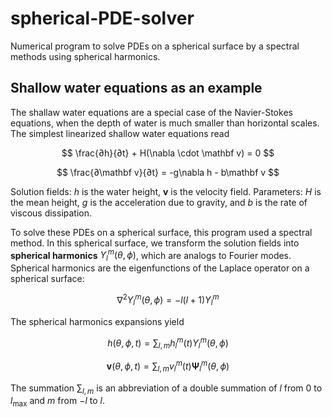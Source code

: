 # spherical-PDE-solver
Numerical program to solve PDEs on a spherical surface by a spectral methods using spherical harmonics.

## Shallow water equations as an example

The shallaw water equations are a special case of the Navier-Stokes equations, when the depth of water is much smaller than horizontal scales. The simplest linearized shallow water equations read

$$
\frac{∂h}{∂t} + H(\nabla \cdot \mathbf v) = 0
$$

$$
\frac{∂\mathbf v}{∂t} = -g\nabla h - b\mathbf v
$$

Solution fields: $h$ is the water height, $\mathbf v$ is the velocity field. Parameters: $H$ is the mean height, $g$ is the acceleration due to gravity, and $b$ is the rate of viscous dissipation.

To solve these PDEs on a spherical surface, this program used a spectral method. In this spherical surface, we transform the solution fields into **spherical harmonics** $Y_l^m(\theta,\phi)$, which are analogs to Fourier modes. Spherical harmonics are the eigenfunctions of the Laplace operator on a spherical surface:

$$
\nabla^2 Y_l^m(\theta,\phi) = -l(l+1)Y_l^m
$$

The spherical harmonics expansions yield

$$
h(\theta,\phi,t) = \sum_{l,m} h_l^m(t) Y_l^m(\theta,\phi)
$$

$$
\mathbf v(\theta,\phi,t) = \sum_{l,m} v_l^m(t) \pmb \Psi_l^m(\theta,\phi)
$$

The summation $\sum_{l,m}$ is an abbreviation of a double summation of $l$ from $0$ to $l_\max$ and $m$ from $-l$ to $l$.
